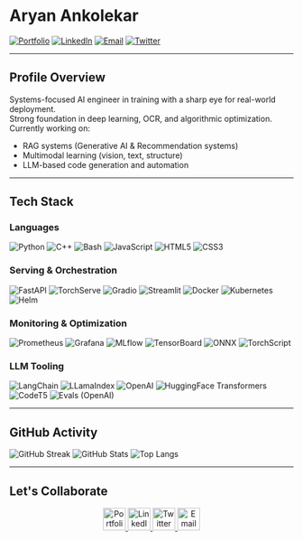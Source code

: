 # Aryan Ankolekar

[![Portfolio](https://img.shields.io/badge/Portfolio-FF7130?style=for-the-badge&logo=vercel&logoColor=white)](https://aryanankolekar.vercel.app/)
[![LinkedIn](https://img.shields.io/badge/Connect-0A66C2?style=for-the-badge&logo=linkedin&logoColor=white)](https://www.linkedin.com/in/aryan-ankolekar/)
[![Email](https://img.shields.io/badge/Contact-EA4335?style=for-the-badge&logo=gmail&logoColor=white)](mailto:aryan.ankolekar@gmail.com)
[![Twitter](https://img.shields.io/badge/Twitter-1DA1F2?style=for-the-badge&logo=twitter&logoColor=white)](https://x.com/aryanankolekar)

---

## Profile Overview

Systems-focused AI engineer in training with a sharp eye for real-world deployment.  
Strong foundation in deep learning, OCR, and algorithmic optimization.
Currently working on:

- RAG systems (Generative AI & Recommendation systems)
- Multimodal learning (vision, text, structure)
- LLM-based code generation and automation

---

## Tech Stack

### **Languages**

![Python](https://img.shields.io/badge/Python-3776AB?style=for-the-badge&logo=python&logoColor=white)
![C++](https://img.shields.io/badge/C++-00599C?style=for-the-badge&logo=c%2B%2B&logoColor=white)
![Bash](https://img.shields.io/badge/Bash-121011?style=for-the-badge&logo=gnubash&logoColor=white)
![JavaScript](https://img.shields.io/badge/JavaScript-F7DF1E?style=for-the-badge&logo=javascript&logoColor=black)
![HTML5](https://img.shields.io/badge/HTML5-E34F26?style=for-the-badge&logo=html5&logoColor=white)
![CSS3](https://img.shields.io/badge/CSS3-1572B6?style=for-the-badge&logo=css3&logoColor=white)

### **Serving & Orchestration**

![FastAPI](https://img.shields.io/badge/FastAPI-005571?style=for-the-badge&logo=fastapi&logoColor=white)
![TorchServe](https://img.shields.io/badge/TorchServe-EE4C2C?style=for-the-badge&logo=pytorch&logoColor=white)
![Gradio](https://img.shields.io/badge/Gradio-3D3D3D?style=for-the-badge&logo=gradio&logoColor=white)
![Streamlit](https://img.shields.io/badge/Streamlit-FF4B4B?style=for-the-badge&logo=streamlit&logoColor=white)
![Docker](https://img.shields.io/badge/Docker-2496ED?style=for-the-badge&logo=docker&logoColor=white)
![Kubernetes](https://img.shields.io/badge/Kubernetes-326CE5?style=for-the-badge&logo=kubernetes&logoColor=white)
![Helm](https://img.shields.io/badge/Helm-0F1689?style=for-the-badge&logo=helm&logoColor=white)

### **Monitoring & Optimization**

![Prometheus](https://img.shields.io/badge/Prometheus-E6522C?style=for-the-badge&logo=prometheus&logoColor=white)
![Grafana](https://img.shields.io/badge/Grafana-F46800?style=for-the-badge&logo=grafana&logoColor=white)
![MLflow](https://img.shields.io/badge/MLflow-1679B1?style=for-the-badge&logo=mlflow&logoColor=white)
![TensorBoard](https://img.shields.io/badge/TensorBoard-FFA500?style=for-the-badge&logo=tensorflow&logoColor=white)
![ONNX](https://img.shields.io/badge/ONNX-005CED?style=for-the-badge&logo=onnx&logoColor=white)
![TorchScript](https://img.shields.io/badge/TorchScript-EE4C2C?style=for-the-badge&logo=pytorch&logoColor=white)

### **LLM Tooling**

![LangChain](https://img.shields.io/badge/LangChain-000000?style=for-the-badge)
![LLamaIndex](https://img.shields.io/badge/LlamaIndex-2C2C2C?style=for-the-badge)
![OpenAI](https://img.shields.io/badge/OpenAI-412991?style=for-the-badge&logo=openai&logoColor=white)
![HuggingFace Transformers](https://img.shields.io/badge/Transformers-FCC624?style=for-the-badge&logo=huggingface&logoColor=black)
![CodeT5](https://img.shields.io/badge/CodeT5-0052CC?style=for-the-badge)
![Evals (OpenAI)](https://img.shields.io/badge/OpenAI_Evals-1A1A1A?style=for-the-badge&logo=fastapi&logoColor=white)

---

## GitHub Activity

![GitHub Streak](https://github-readme-streak-stats.herokuapp.com/?user=aryanankolekar&theme=default&hide_border=true)
![GitHub Stats](https://github-readme-stats.vercel.app/api?username=aryanankolekar&show_icons=true&theme=default&hide_border=true)
![Top Langs](https://github-readme-stats.vercel.app/api/top-langs/?username=aryanankolekar&layout=compact&theme=default&hide_border=true)

---

## Let's Collaborate

<p align="center">
  <a href="https://aryanankolekar.vercel.app/">
    <img src="https://img.icons8.com/?size=100&id=ognMDWHTIaDL&format=png&color=000000" width="40" title="Portfolio">
  </a>
  <a href="https://www.linkedin.com/in/aryan-ankolekar/">
    <img src="https://img.icons8.com/color/48/linkedin.png" width="40" title="LinkedIn">
  </a>
  <a href="https://x.com/aryanankolekar">
    <img src="https://img.icons8.com/color/48/twitterx.png" width="40" title="Twitter">
  </a>
  <a href="mailto:aryan.ankolekar@gmail.com">
    <img src="https://img.icons8.com/color/48/gmail.png" width="40" title="Email">
  </a>
</p>
